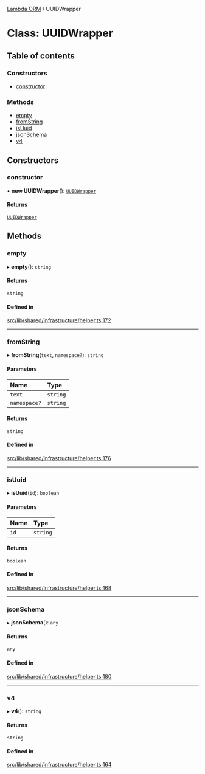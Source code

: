 [Lambda ORM](../README.md) / UUIDWrapper

# Class: UUIDWrapper

## Table of contents

### Constructors

- [constructor](UUIDWrapper.md#constructor)

### Methods

- [empty](UUIDWrapper.md#empty)
- [fromString](UUIDWrapper.md#fromstring)
- [isUuid](UUIDWrapper.md#isuuid)
- [jsonSchema](UUIDWrapper.md#jsonschema)
- [v4](UUIDWrapper.md#v4)

## Constructors

### constructor

• **new UUIDWrapper**(): [`UUIDWrapper`](UUIDWrapper.md)

#### Returns

[`UUIDWrapper`](UUIDWrapper.md)

## Methods

### empty

▸ **empty**(): `string`

#### Returns

`string`

#### Defined in

[src/lib/shared/infrastructure/helper.ts:172](https://github.com/lambda-orm/lambdaorm-base/blob/2023ab01f1931e23aafcce332668a646372adfad/src/lib/shared/infrastructure/helper.ts#L172)

___

### fromString

▸ **fromString**(`text`, `namespace?`): `string`

#### Parameters

| Name | Type |
| :------ | :------ |
| `text` | `string` |
| `namespace?` | `string` |

#### Returns

`string`

#### Defined in

[src/lib/shared/infrastructure/helper.ts:176](https://github.com/lambda-orm/lambdaorm-base/blob/2023ab01f1931e23aafcce332668a646372adfad/src/lib/shared/infrastructure/helper.ts#L176)

___

### isUuid

▸ **isUuid**(`id`): `boolean`

#### Parameters

| Name | Type |
| :------ | :------ |
| `id` | `string` |

#### Returns

`boolean`

#### Defined in

[src/lib/shared/infrastructure/helper.ts:168](https://github.com/lambda-orm/lambdaorm-base/blob/2023ab01f1931e23aafcce332668a646372adfad/src/lib/shared/infrastructure/helper.ts#L168)

___

### jsonSchema

▸ **jsonSchema**(): `any`

#### Returns

`any`

#### Defined in

[src/lib/shared/infrastructure/helper.ts:180](https://github.com/lambda-orm/lambdaorm-base/blob/2023ab01f1931e23aafcce332668a646372adfad/src/lib/shared/infrastructure/helper.ts#L180)

___

### v4

▸ **v4**(): `string`

#### Returns

`string`

#### Defined in

[src/lib/shared/infrastructure/helper.ts:164](https://github.com/lambda-orm/lambdaorm-base/blob/2023ab01f1931e23aafcce332668a646372adfad/src/lib/shared/infrastructure/helper.ts#L164)

